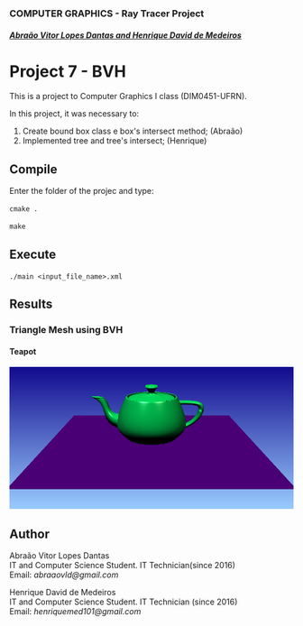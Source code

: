 ### COMPUTER GRAPHICS - Ray Tracer Project

##### [Abraão Vitor Lopes Dantas and Henrique David de Medeiros](#author)

# Project 7 - BVH

This is a project to Computer Graphics I class (DIM0451-UFRN).

In this project, it was necessary to:

1. Create bound box class e box's intersect method; (Abraão)
2. Implemented tree and tree's intersect; (Henrique)

## Compile

Enter the folder of the projec and type:

`cmake .`

`make`

## Execute

`./main <input_file_name>.xml`

## Results

### Triangle Mesh using BVH
#### Teapot
  <img src="./teapot_hires_P.png">
  
  
## Author
Abraão Vitor Lopes Dantas  
IT and Computer Science Student. IT Technician(since 2016)  
Email: _abraaovld@gmail.com_

Henrique David de Medeiros  
IT and Computer Science Student. IT Technician (since 2016)  
Email: _henriquemed101@gmail.com_
